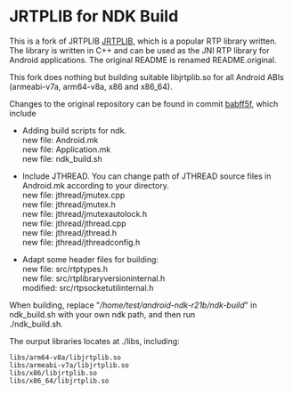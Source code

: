 JRTPLIB for NDK Build
=======


This is a fork of JRTPLIB [JRTPLIB](https://github.com/j0r1/JRTPLIB), which is a popular RTP library written. The library is written in C++ and can be used as the JNI RTP library for Android applications. The original README is renamed README.original.

This fork does nothing but building suitable libjrtplib.so for all Android ABIs (armeabi-v7a, arm64-v8a, x86 and x86_64).  

Changes to the original repository can be found in commit [babff5f](https://github.com/chenwj1989/JRTPLIB-NDK-Build/commit/babff5ffa0162b4e74dadbff199adbf6ab4f2fc5), which include

* Adding build scripts for ndk.\
  new file:   Android.mk  \
  new file:   Application.mk \
  new file:   ndk_build.sh

* Include JTHREAD. You can change path of JTHREAD source files in Android.mk according to your directory.  \
  new file:   jthread/jmutex.cpp \
	new file:   jthread/jmutex.h \
	new file:   jthread/jmutexautolock.h \
	new file:   jthread/jthread.cpp \
	new file:   jthread/jthread.h \
	new file:   jthread/jthreadconfig.h 
	

* Adapt some header files for building: \
	new file:   src/rtptypes.h \
	new file:   src/rtplibraryversioninternal.h \
	modified:   src/rtpsocketutilinternal.h

When building, replace "*/home/test/android-ndk-r21b/ndk-build*" in ndk_build.sh with your own ndk path, and then run \
  ./ndk_build.sh. 

The ourput libraries locates at ./libs, including:

	libs/arm64-v8a/libjrtplib.so 
	libs/armeabi-v7a/libjrtplib.so 
	libs/x86/libjrtplib.so 
	libs/x86_64/libjrtplib.so


